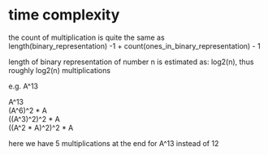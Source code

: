# time complexity  
the count of multiplication is quite the same as length(binary_representation) -1 + count(ones_in_binary_representation) - 1

  
  
length of binary representation of number n is estimated as: log2(n), thus roughly log2(n) multiplications

  
e.g. A^13

A^13  
(A^6)^2 * A  
((A^3)^2)^2 * A  
((A^2 * A)^2)^2 * A  
  
here we have 5 multiplications at the end for A^13 instead of 12
